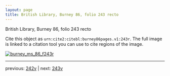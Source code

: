 ```yaml
---
layout: page
title: British Library, Burney 86, folio 243 recto
---
```


British Library, Burney 86, folio 243 recto

Cite this object as `urn:cite2:citebl:burney86pages.v1:243r`.  The full image is linked to a citation tool you can use to cite regions of the image.

[![burney_ms_86_f243r](http://www.homermultitext.org/iipsrv?IIIF=/project/homer/pyramidal/deepzoom/citebl/burney86imgs/v1/burney_ms_86_f243r.tif/full/800,/0/default.jpg)](http://www.homermultitext.org/ict2/?urn=urn:cite2:citebl:burney86imgs.v1:burney_ms_86_f243r) 

---

previous:  [242v](../242v/) | next: [243v](../243v/)